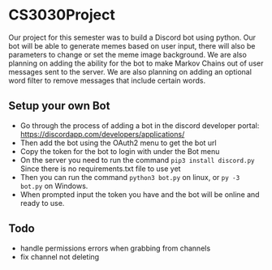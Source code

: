 # CS3030Project
Our project for this semester was to build a Discord bot using python. Our bot will be able to generate memes based on user input, there will also be parameters to change or set the meme image background. We are also planning on adding the ability for the bot to make Markov Chains out of user messages sent to the server. We are also planning on adding an optional word filter to remove messages that include certain words.

## Setup your own Bot
- Go through the process of adding a bot in the discord developer portal: https://discordapp.com/developers/applications/
- Then add the bot using the OAuth2 menu to get the bot url
- Copy the token for the bot to login with under the Bot menu 
- On the server you need to run the command `pip3 install discord.py` Since there is no requirements.txt file to use yet
- Then you can run the command `python3 bot.py` on linux, or `py -3 bot.py` on Windows.
- When prompted input the token you have and the bot will be online and ready to use.


## Todo
* handle permissions errors when grabbing from channels 
* fix channel not deleting
